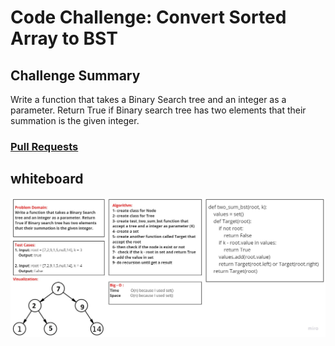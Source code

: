# Code Challenge: Convert Sorted Array to BST
## Challenge Summary
Write a function that takes a Binary Search tree and an integer as a parameter. Return True if Binary search tree has two elements that their summation is the given integer.





### [Pull Requests](https://github.com/IsmailAlamir/Code-Challenges-and-Algorithms/pull/12)

## whiteboard
![whiteboard](whiteboard.jpg)